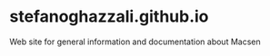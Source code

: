 stefanoghazzali.github.io
=======================

Web site for general information and documentation about Macsen
